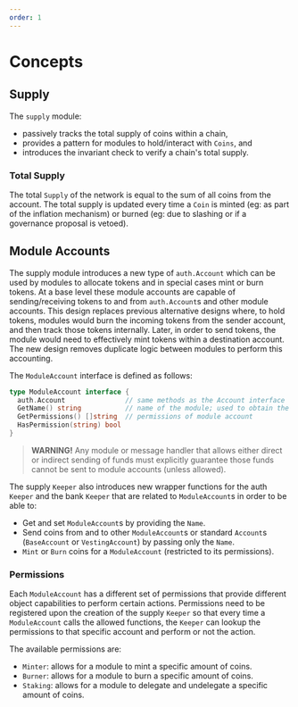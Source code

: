 ```yaml
---
order: 1
---
```


# Concepts

## Supply

The `supply` module:

- passively tracks the total supply of coins within a chain,
- provides a pattern for modules to hold/interact with `Coins`, and
- introduces the invariant check to verify a chain's total supply.

### Total Supply

The total `Supply` of the network is equal to the sum of all coins from the
account. The total supply is updated every time a `Coin` is minted (eg: as part
of the inflation mechanism) or burned (eg: due to slashing or if a governance
proposal is vetoed).

## Module Accounts

The supply module introduces a new type of `auth.Account` which can be used by
modules to allocate tokens and in special cases mint or burn tokens.  At a base
level these module accounts are capable of sending/receiving tokens to and from
`auth.Account`s and other module accounts.  This design replaces previous
alternative designs where, to hold tokens, modules would burn the incoming
tokens from the sender account, and then track those tokens internally. Later,
in order to send tokens, the module would need to effectively mint tokens
within a destination account. The new design removes duplicate logic between
modules to perform this accounting.

The `ModuleAccount` interface is defined as follows:

```go
type ModuleAccount interface {
  auth.Account               // same methods as the Account interface
  GetName() string           // name of the module; used to obtain the address
  GetPermissions() []string  // permissions of module account
  HasPermission(string) bool
}
```

> **WARNING!**
Any module or message handler that allows either direct or indirect sending of funds must explicitly guarantee those funds cannot be sent to module accounts (unless allowed).

The supply `Keeper` also introduces new wrapper functions for the auth `Keeper`
and the bank `Keeper` that are related to `ModuleAccount`s in order to be able
to:

- Get and set `ModuleAccount`s by providing the `Name`.
- Send coins from and to other `ModuleAccount`s or standard `Account`s
  (`BaseAccount` or `VestingAccount`) by passing only the `Name`.
- `Mint` or `Burn` coins for a `ModuleAccount` (restricted to its permissions).

### Permissions

Each `ModuleAccount` has a different set of permissions that provide different
object capabilities to perform certain actions. Permissions need to be
registered upon the creation of the supply `Keeper` so that every time a
`ModuleAccount` calls the allowed functions, the `Keeper` can lookup the
permissions to that specific account and perform or not the action.

The available permissions are:

- `Minter`: allows for a module to mint a specific amount of coins.
- `Burner`: allows for a module to burn a specific amount of coins.
- `Staking`: allows for a module to delegate and undelegate a specific amount of coins.
